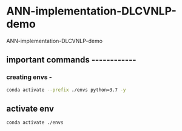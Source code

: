 # ANN-implementation-DLCVNLP-demo
ANN-implementation-DLCVNLP-demo




## important commands ------------

### creating envs -

```bash
conda activate --prefix ./envs python=3.7 -y
```

## activate env

```bash
conda activate ./envs
```